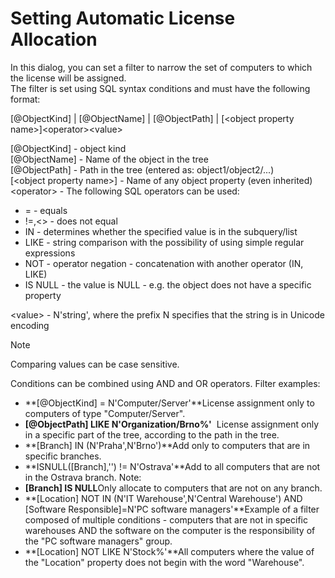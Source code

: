 # Setting Automatic License Allocation
 In this dialog, you can set a filter to narrow the set of computers to which the license will be assigned.   
 The filter is set using SQL syntax conditions and must have the following format:  
 
[@ObjectKind] | [@ObjectName] | [@ObjectPath] | [&lt;object property name&gt;]&lt;operator&gt;&lt;value&gt;
  
[@ObjectKind] - object kind  
 [@ObjectName] - Name of the object in the tree  
 [@ObjectPath] - Path in the tree (entered as: object1/object2/...)  
 [&lt;object property name&gt;] - Name of any object property (even inherited)
   &lt;operator&gt; - The following SQL operators can be used:
- = - equals
- !=,&lt;&gt; - does not equal
- IN - determines whether the specified value is in the subquery/list
- LIKE - string comparison with the possibility of using simple regular expressions
- NOT - operator negation - concatenation with another operator (IN, LIKE)
- IS NULL - the value is NULL - e.g. the object does not have a specific property

 &lt;value&gt; - N'string', where the prefix N specifies that the string is in Unicode encoding 

> [!NOTE]
> Comparing values can be case sensitive.   

Conditions can be combined using AND and OR operators.
Filter examples:
- **[@ObjectKind] = N'Computer/Server'**License assignment only to computers of type "Computer/Server".
- **[@ObjectPath] LIKE N'Organization/Brno%'**  License assignment only in a specific part of the tree, according to the path in the tree.
- **[Branch] IN (N'Praha',N'Brno')**Add only to computers that are in specific branches.
- **ISNULL([Branch],'') != N'Ostrava'**Add to all computers that are not in the Ostrava branch. Note:
- **[Branch] IS NULL**Only allocate to computers that are not on any branch.
- **[Location] NOT IN (N'IT Warehouse',N'Central Warehouse') AND [Software Responsible]=N'PC software managers'**Example of a filter composed of multiple conditions - computers that are not in specific warehouses AND the software on the computer is the responsibility of the "PC software managers" group.
- **[Location] NOT LIKE N'Stock%'**All computers where the value of the "Location" property does not begin with the word "Warehouse".
